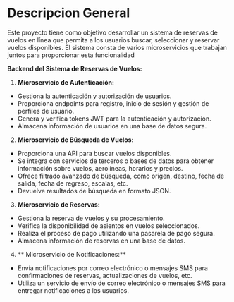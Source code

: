 # Descripcion General

Este proyecto tiene como objetivo desarrollar un sistema de reservas de vuelos en línea que permita a los usuarios buscar, seleccionar y reservar vuelos disponibles. El sistema consta de varios microservicios que trabajan juntos para proporcionar esta funcionalidad

**Backend del Sistema de Reservas de Vuelos:**

1. **Microservicio de Autenticación:**

 * Gestiona la autenticación y autorización de usuarios.
 * Proporciona endpoints para registro, inicio de sesión y gestión de perfiles de usuario.
 * Genera y verifica tokens JWT para la autenticación y autorización.
 * Almacena información de usuarios en una base de datos segura.

2. **Microservicio de Búsqueda de Vuelos:**
 * Proporciona una API para buscar vuelos disponibles.
 * Se integra con servicios de terceros o bases de datos para obtener información sobre vuelos, aerolíneas, horarios y precios.
 * Ofrece filtrado avanzado de búsqueda, como origen, destino, fecha de salida, fecha de regreso, escalas, etc.
 * Devuelve resultados de búsqueda en formato JSON.

3. **Microservicio de Reservas:**
 * Gestiona la reserva de vuelos y su procesamiento.
 * Verifica la disponibilidad de asientos en vuelos seleccionados.
 * Realiza el proceso de pago utilizando una pasarela de pago segura.
 * Almacena información de reservas en una base de datos.

4. ** Microservicio de Notificaciones:**
 * Envía notificaciones por correo electrónico o mensajes SMS para confirmaciones de reservas, actualizaciones de vuelos, etc.
 * Utiliza un servicio de envío de correo electrónico o mensajes SMS para entregar notificaciones a los usuarios.
